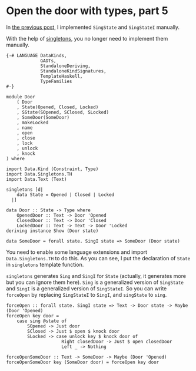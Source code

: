 # Open the door with types, part 5

In [the previous post](https://snak.tumblr.com/post/646361617047650304/open-the-door-with-types-part-4), I implemented `SingState` and `SingStateI` manually.

With the help of [singletons](https://hackage.haskell.org/package/singletons), you no longer need to implement them manually.

```
{-# LANGUAGE DataKinds,
             GADTs,
             StandaloneDeriving,
             StandaloneKindSignatures,
             TemplateHaskell,
             TypeFamilies
#-}

module Door
    ( Door
    , State(Opened, Closed, Locked)
    , SState(SOpened, SClosed, SLocked)
    , SomeDoor(SomeDoor)
    , makeLocked
    , name
    , open
    , close
    , lock
    , unlock
    , knock
) where

import Data.Kind (Constraint, Type)
import Data.Singletons.TH
import Data.Text (Text)

singletons [d|
    data State = Opened | Closed | Locked
  |]

data Door :: State -> Type where
    OpenedDoor :: Text -> Door 'Opened
    ClosedDoor :: Text -> Door 'Closed
    LockedDoor :: Text -> Text -> Door 'Locked
deriving instance Show (Door state)

data SomeDoor = forall state. SingI state => SomeDoor (Door state)
```

You need to enable some language extensions and import `Data.Singletons.TH` to do this. As you can see, I put the declaration of `State` in `singletons` template function.

`singletons` generates `Sing` and `SingI` for `State` (actually, it generates more but you can ignore them here). `Sing` is a generalized version of `SingState` and `SingI` is a generalized version of `SingStateI`. So you can write `forceOpen` by replacing `SingStateI` to `SingI`, and `singState` to `sing`.

```
forceOpen :: forall state. SingI state => Text -> Door state -> Maybe (Door 'Opened)
forceOpen key door =
    case sing @state of
        SOpened -> Just door
        SClosed -> Just $ open $ knock door
        SLocked -> case unlock key $ knock door of
                     Right closedDoor -> Just $ open closedDoor
                     Left _ -> Nothing

forceOpenSomeDoor :: Text -> SomeDoor -> Maybe (Door 'Opened)
forceOpenSomeDoor key (SomeDoor door) = forceOpen key door
```
